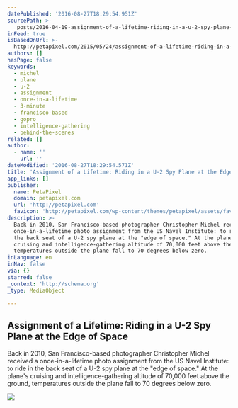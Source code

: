 ```yaml
---
datePublished: '2016-08-27T18:29:54.951Z'
sourcePath: >-
  _posts/2016-04-19-assignment-of-a-lifetime-riding-in-a-u-2-spy-plane-at-the-e.md
inFeed: true
isBasedOnUrl: >-
  http://petapixel.com/2015/05/24/assignment-of-a-lifetime-riding-in-a-u-2-spy-plane-at-the-edge-of-space/
authors: []
hasPage: false
keywords:
  - michel
  - plane
  - u-2
  - assignment
  - once-in-a-lifetime
  - 3-minute
  - francisco-based
  - gopro
  - intelligence-gathering
  - behind-the-scenes
related: []
author:
  - name: ''
    url: ''
dateModified: '2016-08-27T18:29:54.571Z'
title: 'Assignment of a Lifetime: Riding in a U-2 Spy Plane at the Edge of Space'
app_links: []
publisher:
  name: PetaPixel
  domain: petapixel.com
  url: 'http://petapixel.com'
  favicon: 'http://petapixel.com/wp-content/themes/petapixel/assets/favicon.ico'
description: >-
  Back in 2010, San Francisco-based photographer Christopher Michel received a
  once-in-a-lifetime photo assignment from the US Navel Institute: to ride in
  the back seat of a U-2 spy plane at the "edge of space." At the plane's
  cruising and intelligence-gathering altitude of 70,000 feet above the ground,
  temperatures outside the plane fall to 70 degrees below zero.
inLanguage: en
inNav: false
via: {}
starred: false
_context: 'http://schema.org'
_type: MediaObject

---
```

<article style=""><h1>Assignment of a Lifetime: Riding in a U-2 Spy Plane at the Edge of Space</h1><p>Back in 2010, San Francisco-based photographer Christopher Michel received a once-in-a-lifetime photo assignment from the US Navel Institute: to ride in the back seat of a U-2 spy plane at the "edge of space." At the plane's cruising and intelligence-gathering altitude of 70,000 feet above the ground, temperatures outside the plane fall to 70 degrees below zero.</p><img src="https://s3-us-west-2.amazonaws.com/the-grid-img/p/04f6c0633f5a485f90dde99e96cd653a67f86bd6.jpg" /></article>